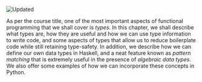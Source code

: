 ![Updated][update-shield]

As per the course title, one of the most important aspects of functional programming that we shall cover is _types_. In this chapter, we shall describe what types are, how they are useful and how we can use type information to write code, and some aspects of types that allow us to reduce boilerplate code while still retaining type-safety. In addition, we describe how we can define our own data types in Haskell, and a neat feature known as _pattern matching_ that is extremely useful in the presence of _algebraic data types_. We also offer some examples of how we can incorporate these concepts in Python.


[update-shield]: https://img.shields.io/badge/LAST%20UPDATED-28%20SEP%202024-57ffd8?style=for-the-badge
